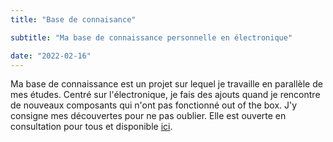 ```yaml
---
title: "Base de connaisance"

subtitle: "Ma base de connaissance personnelle en électronique"

date: "2022-02-16"
---
```

Ma base de connaissance est un projet sur lequel je travaille en parallèle de mes études. Centré sur l'électronique, je fais des ajouts quand je rencontre de nouveaux composants qui n'ont pas fonctionné out of the box. J'y consigne mes découvertes  pour ne pas oublier. Elle est ouverte en consultation pour tous et disponible [ici](https://antoine-chatelain.notion.site/Arduino-3f8af3eb07924b4389eef65e029188a7).